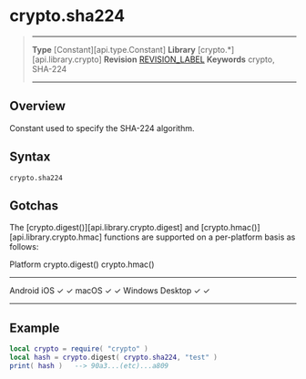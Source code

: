 # crypto.sha224

> --------------------- ------------------------------------------------------------------------------------------
> __Type__              [Constant][api.type.Constant]
> __Library__           [crypto.*][api.library.crypto]
> __Revision__          [REVISION_LABEL](REVISION_URL)
> __Keywords__          crypto, SHA-224
> --------------------- ------------------------------------------------------------------------------------------


## Overview

Constant used to specify the SHA-224 algorithm.

## Syntax

	crypto.sha224

## Gotchas

The [crypto.digest()][api.library.crypto.digest] and [crypto.hmac()][api.library.crypto.hmac] functions are supported on a <nobr>per-platform</nobr> basis as follows:

<div class="inner-table">

Platform			  crypto.digest()	  crypto.hmac()
------------------	------------------	------------------
Android
iOS						&#x2713;			&#x2713;
macOS					&#x2713;			&#x2713;
Windows Desktop			&#x2713;			&#x2713;
------------------	------------------	------------------

</div>

## Example

``````lua
local crypto = require( "crypto" )
local hash = crypto.digest( crypto.sha224, "test" )
print( hash )	--> 90a3...(etc)...a809
``````
